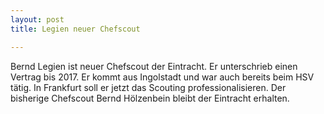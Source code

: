```yaml
---
layout: post
title: Legien neuer Chefscout

---
```


Bernd Legien ist neuer Chefscout der Eintracht. Er unterschrieb einen Vertrag bis 2017. Er kommt aus Ingolstadt und war auch bereits beim HSV tätig. In Frankfurt soll er jetzt das Scouting professionalisieren. Der bisherige Chefscout Bernd Hölzenbein bleibt der Eintracht erhalten.


